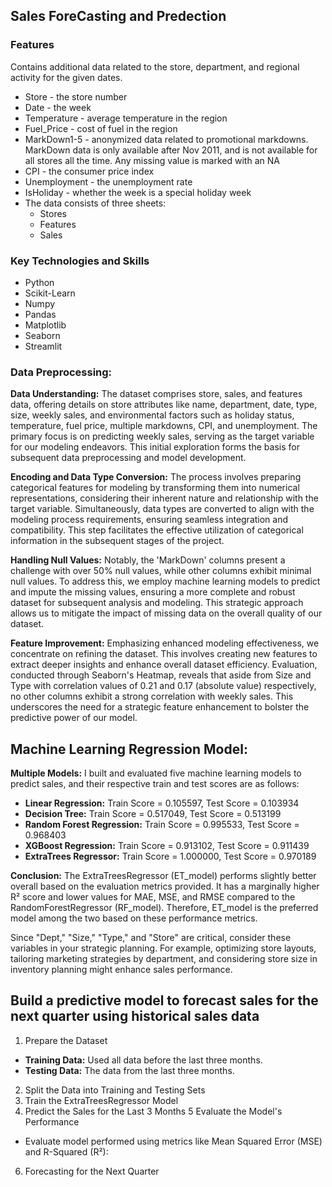 ## **Sales ForeCasting and Predection**

### **Features**

Contains additional data related to the store, department, and regional activity for the given dates.
-	Store - the store number
-	Date - the week
-	Temperature - average temperature in the region
-	Fuel_Price - cost of fuel in the region
-	MarkDown1-5 - anonymized data related to promotional markdowns. MarkDown data is only available after Nov 2011, and is not available for all stores all the time. Any missing value is marked with an NA
-	CPI - the consumer price index
-	Unemployment - the unemployment rate
-	IsHoliday - whether the week is a special holiday week
- The data consists of three sheets:
    - Stores
    - Features
    - Sales

### **Key Technologies and Skills**

- Python
- Scikit-Learn
- Numpy
- Pandas
- Matplotlib
- Seaborn
- Streamlit

### **Data Preprocessing:**

**Data Understanding:** The dataset comprises store, sales, and features data, offering details on store attributes like name, department, date, type, size, weekly sales, and environmental factors such as holiday status, temperature, fuel price, multiple markdowns, CPI, and unemployment. The primary focus is on predicting weekly sales, serving as the target variable for our modeling endeavors. This initial exploration forms the basis for subsequent data preprocessing and model development.

**Encoding and Data Type Conversion:** The process involves preparing categorical features for modeling by transforming them into numerical representations, considering their inherent nature and relationship with the target variable. Simultaneously, data types are converted to align with the modeling process requirements, ensuring seamless integration and compatibility. This step facilitates the effective utilization of categorical information in the subsequent stages of the project.

**Handling Null Values:** Notably, the 'MarkDown' columns present a challenge with over 50% null values, while other columns exhibit minimal null values. To address this, we employ machine learning models to predict and impute the missing values, ensuring a more complete and robust dataset for subsequent analysis and modeling. This strategic approach allows us to mitigate the impact of missing data on the overall quality of our dataset.

**Feature Improvement:** Emphasizing enhanced modeling effectiveness, we concentrate on refining the dataset. This involves creating new features to extract deeper insights and enhance overall dataset efficiency. Evaluation, conducted through Seaborn's Heatmap, reveals that aside from Size and Type with correlation values of 0.21 and 0.17 (absolute value) respectively, no other columns exhibit a strong correlation with weekly sales. This underscores the need for a strategic feature enhancement to bolster the predictive power of our model.

## Machine Learning Regression Model:

**Multiple Models:** I built and evaluated five machine learning models to predict sales, and their respective train and test scores are as follows:
- **Linear Regression:** Train Score = 0.105597, Test Score = 0.103934
- **Decision Tree:** Train Score = 0.517049, Test Score = 0.513199
- **Random Forest Regression:** Train Score = 0.995533, Test Score = 0.968403
- **XGBoost Regression:** Train Score = 0.913102, Test Score = 0.911439
- **ExtraTrees Regressor:** Train Score = 1.000000, Test Score = 0.970189

**Conclusion:** 
The ExtraTreesRegressor (ET_model) performs slightly better overall based on the evaluation metrics provided. It has a marginally higher R² score and lower values for MAE, MSE, and RMSE compared to the RandomForestRegressor (RF_model). Therefore, ET_model is the preferred model among the two based on these performance metrics.

Since "Dept," "Size," "Type," and "Store" are critical, consider these variables in your strategic planning. For example, optimizing store layouts, tailoring marketing strategies by department, and considering store size in inventory planning might enhance sales performance.

## Build a predictive model to forecast sales for the next quarter using historical sales data

1. Prepare the Dataset
- **Training Data:** Used all data before the last three months.
- **Testing Data:** The data from the last three months.
2. Split the Data into Training and Testing Sets
3. Train the ExtraTreesRegressor Model
4. Predict the Sales for the Last 3 Months
5  Evaluate the Model's Performance
- Evaluate model performed using metrics like Mean Squared Error (MSE) and R-Squared (R²):
6. Forecasting for the Next Quarter
